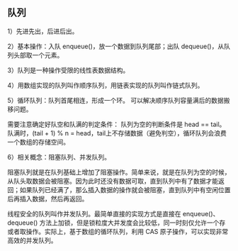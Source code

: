 ## 队列

1）先进先出，后进后出。

2）基本操作：入队 enqueue()，放一个数据到队列尾部；出队 dequeue()，从队列头部取一个元素。

3）队列是一种操作受限的线性表数据结构。

4）用数组实现的队列叫作顺序队列，用链表实现的队列叫作链式队列。

5）循环队列：队列首尾相连，形成一个环。
可以解决顺序队列容量满后的数据搬移问题。

需要注意确定好队空和队满的判定条件：
队列为空的判断条件是 head == tail。
队满时，(tail + 1) % n = head，tail上不存储数据（避免判空），循环队列会浪费一个数组的存储空间。

6）相关概念：阻塞队列、并发队列。

阻塞队列就是在队列基础上增加了阻塞操作。简单来说，就是在队列为空的时候，从队头取数据会被阻塞。因为此时还没有数据可取，直到队列中有了数据才能返回；如果队列已经满了，那么插入数据的操作就会被阻塞，直到队列中有空闲位置后再插入数据，然后再返回。

线程安全的队列叫作并发队列。最简单直接的实现方式是直接在 enqueue()、dequeue() 方法上加锁，但是锁粒度大并发度会比较低，同一时刻仅允许一个存或者取操作。实际上，基于数组的循环队列，利用 CAS 原子操作，可以实现非常高效的并发队列。
